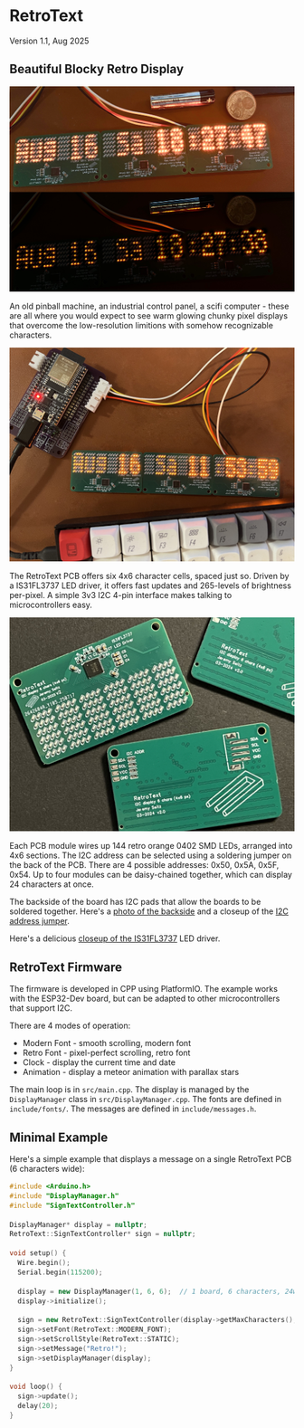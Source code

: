 # RetroText

Version 1.1, Aug 2025

## Beautiful Blocky Retro Display

![RetroText Clock](media/exposure-shots.jpg)

An old pinball machine, an industrial control panel, a scifi computer - these are all where you would expect to see warm glowing chunky pixel displays that overcome the low-resolution limitions with somehow recognizable characters.

![RetroText 3-panel PCB example](media/retrotext2-hero.jpg)

The RetroText PCB offers six 4x6 character cells, spaced just so. Driven by a IS31FL3737 LED driver, it offers fast updates and 265-levels of brightness per-pixel. A simple 3v3 I2C 4-pin interface makes talking to microcontrollers easy.

![RetroText PCBs](media/retrotext2-pcbs.jpg)

Each PCB module wires up 144 retro orange 0402 SMD LEDs, arranged into 4x6 sections. The I2C address can be selected using a soldering jumper on the back of the PCB. There are 4 possible addresses: 0x50, 0x5A, 0x5F, 0x54. Up to four modules can be daisy-chained together, which can display 24 characters at once.

The backside of the board has I2C pads that allow the boards to be soldered together. Here's a [photo of the backside](media/wiring.jpg) and a closeup of the [I2C address jumper](media/jumpers.jpg).

Here's a delicious [closeup of the IS31FL3737](media/ic-closeup.jpg) LED driver.

## RetroText Firmware

The firmware is developed in CPP using PlatformIO. The example works with the ESP32-Dev board, but can be adapted to other microcontrollers that support I2C.

There are 4 modes of operation:

- Modern Font - smooth scrolling, modern font
- Retro Font - pixel-perfect scrolling, retro font
- Clock - display the current time and date
- Animation - display a meteor animation with parallax stars

The main loop is in `src/main.cpp`. The display is managed by the `DisplayManager` class in `src/DisplayManager.cpp`. The fonts are defined in `include/fonts/`. The messages are defined in `include/messages.h`.

## Minimal Example

Here's a simple example that displays a message on a single RetroText PCB (6 characters wide):

```cpp
#include <Arduino.h>
#include "DisplayManager.h"
#include "SignTextController.h"

DisplayManager* display = nullptr;
RetroText::SignTextController* sign = nullptr;

void setup() {
  Wire.begin();
  Serial.begin(115200);

  display = new DisplayManager(1, 6, 6);  // 1 board, 6 characters, 24w x 6h pixels
  display->initialize();

  sign = new RetroText::SignTextController(display->getMaxCharacters(), display->getCharacterWidth());
  sign->setFont(RetroText::MODERN_FONT);
  sign->setScrollStyle(RetroText::STATIC);
  sign->setMessage("Retro!");
  sign->setDisplayManager(display);
}

void loop() {
  sign->update();
  delay(20);
}
```